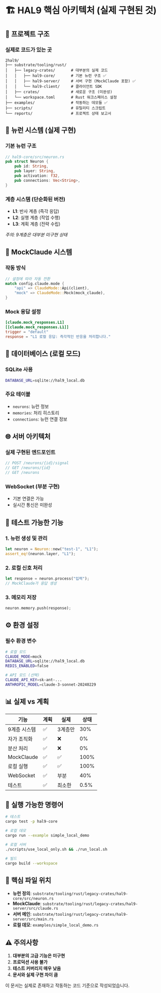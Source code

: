# 🏗️ HAL9 핵심 아키텍처 (실제 구현된 것)

## 📁 프로젝트 구조

### 실제로 코드가 있는 곳
```
2hal9/
├── substrate/tooling/rust/
│   ├── legacy-crates/       # 대부분의 실제 코드
│   │   ├── hal9-core/       # 기본 뉴런 구조 ✅
│   │   ├── hal9-server/     # 서버 구현 (MockClaude 포함) ✅
│   │   └── hal9-client/     # 클라이언트 SDK
│   ├── crates/              # 새로운 구조 (미완성)
│   └── workspace.toml       # Rust 워크스페이스 설정
├── examples/                # 작동하는 데모들 ✅
├── scripts/                 # 유틸리티 스크립트
└── reports/                 # 프로젝트 상태 보고서
```

## 🧠 뉴런 시스템 (실제 구현)

### 기본 뉴런 구조
```rust
// hal9-core/src/neuron.rs
pub struct Neuron {
    pub id: String,
    pub layer: String,
    pub activation: f32,
    pub connections: Vec<String>,
}
```

### 계층 시스템 (단순화된 버전)
- **L1**: 반사 계층 (즉각 응답)
- **L2**: 실행 계층 (작업 수행)
- **L3**: 계획 계층 (전략 수립)

*주의: 9계층은 대부분 미구현 상태*

## 🔧 MockClaude 시스템

### 작동 방식
```rust
// 설정에 따라 자동 전환
match config.claude.mode {
    "api" => ClaudeMode::Api(client),
    "mock" => ClaudeMode::Mock(mock_claude),
}
```

### Mock 응답 설정
```toml
[claude.mock_responses.L1]
[[claude.mock_responses.L1]]
trigger = "default"
response = "L1 로컬 응답: 즉각적인 반응을 처리합니다."
```

## 💾 데이터베이스 (로컬 모드)

### SQLite 사용
```bash
DATABASE_URL=sqlite://hal9_local.db
```

### 주요 테이블
- `neurons`: 뉴런 정보
- `memories`: 처리 히스토리
- `connections`: 뉴런 연결 정보

## 🌐 서버 아키텍처

### 실제 구현된 엔드포인트
```rust
// POST /neurons/{id}/signal
// GET /neurons/{id}
// GET /neurons
```

### WebSocket (부분 구현)
- 기본 연결은 가능
- 실시간 통신은 미완성

## 🧪 테스트 가능한 기능

### 1. 뉴런 생성 및 관리
```rust
let neuron = Neuron::new("test-1", "L1");
assert_eq!(neuron.layer, "L1");
```

### 2. 로컬 신호 처리
```rust
let response = neuron.process("입력");
// MockClaude가 응답 생성
```

### 3. 메모리 저장
```rust
neuron.memory.push(response);
```

## ⚙️ 환경 설정

### 필수 환경 변수
```bash
# 로컬 모드
CLAUDE_MODE=mock
DATABASE_URL=sqlite://hal9_local.db
REDIS_ENABLED=false

# API 모드 (선택)
CLAUDE_API_KEY=sk-ant-...
ANTHROPIC_MODEL=claude-3-sonnet-20240229
```

## 📊 실제 vs 계획

| 기능 | 계획 | 실제 | 상태 |
|------|------|------|------|
| 9계층 시스템 | ✅ | 3계층만 | 30% |
| 자가 조직화 | ✅ | ❌ | 0% |
| 분산 처리 | ✅ | ❌ | 0% |
| MockClaude | ✅ | ✅ | 100% |
| 로컬 실행 | ✅ | ✅ | 100% |
| WebSocket | ✅ | 부분 | 40% |
| 테스트 | ✅ | 최소한 | 0.5% |

## 🚀 실행 가능한 명령어

```bash
# 테스트
cargo test -p hal9-core

# 로컬 데모
cargo run --example simple_local_demo

# 로컬 서버
./scripts/use_local_only.sh && ./run_local.sh

# 빌드
cargo build --workspace
```

## 📝 핵심 파일 위치

- **뉴런 정의**: `substrate/tooling/rust/legacy-crates/hal9-core/src/neuron.rs`
- **MockClaude**: `substrate/tooling/rust/legacy-crates/hal9-server/src/claude.rs`
- **서버 메인**: `substrate/tooling/rust/legacy-crates/hal9-server/src/main.rs`
- **로컬 데모**: `examples/simple_local_demo.rs`

## ⚠️ 주의사항

1. **대부분의 고급 기능은 미구현**
2. **프로덕션 사용 불가**
3. **테스트 커버리지 매우 낮음**
4. **문서와 실제 구현 차이 큼**

이 문서는 실제로 존재하고 작동하는 코드 기준으로 작성되었습니다.